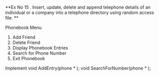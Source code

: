 **Ex No 15 . Insert, update, delete and append telephone details of an individual or a company into a telephone directory using random access file. **

Phonebook Menu
1. Add Friend
2. Delete Friend
3. Display Phonebook Entries
4. Search for Phone Number
5. Exit Phonebook

Implement 
void AddEntry(phone * );
void SearchForNumber(phone * ); 
